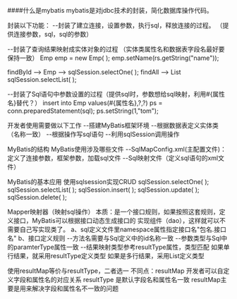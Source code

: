 ####什么是mybatis
mybatis是对jdbc技术的封装，简化数据库操作代码。

封装以下功能：
--封装了建立连接，设置参数，执行sql，释放连接的过程。
（提供连接参数，sql，sql的参数）

--封装了查询结果映射成实体对象的过程
（实体类属性名和数据表字段名最好要保持一致）
Emp emp = new Emp( );
emp.setName(rs.getString("name"));

findById --> Emp --> sqlSession.selectOne( );
findAll --> List<Emp> sqlSession.selectList( );

--封装了Sql语句中参数设置的过程（提供sql时，参数想给sql映射，利用#{属性名}替代？）
insert into Emp values(#{属性名},?,?)
ps = conn.preparedStatement(sql);
ps.setString(1,"tom");

开发者使用需要做以下工作
--搭建MyBatis框架环境
--根据数据表定义实体类（名称一致）
--根据操作写sql语句
--利用sqlSession调用操作

MyBatis的结构
MyBatis使用涉及哪些文件
--SqlMapConfig.xml(主配置文件)：定义了连接参数，框架参数，加载sql文件
--Sql映射文件（定义sql语句的xml文件）

MyBatis的基本应用
使用sqlsession实现CRUD
sqlSession.selectOne( );
sqlSession.selectList( );
sqlSession.insert( );
sqlSession.update( );
sqlSession.delete( );


Mapper映射器（映射sql操作）
本质：是一个接口规则，如果按照这套规则，定义接口，MyBatis可以根据接口动态生成接口的
实现组件（dao），这样就可以不需要自己写实现类了。
a、sql定义文件里namespace属性指定接口名"包名.接口名"
b、接口定义规则
	--方法名需要与Sql定义中的id名称一致
	--参数类型与Sql中的paramterType属性一致
	--结果映射类型参考resultType属性，类型匹配
如果单行结果，就采用resultType定义类型
如果是多行结果，采用List<resultType>定义类型

使用resultMap等价与resultType，二者选一
不同点：resultMap 开发者可以自定义字段和属性名的对应关系
resultType 是默认字段名和属性名一致
resultMap主要是用来解决字段和属性名不一致的问题

